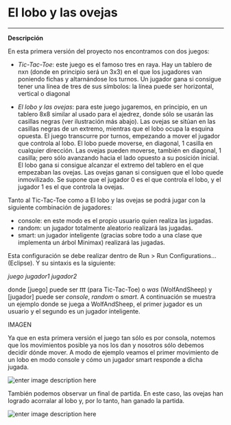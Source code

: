 <!--Creado por Jonathan Carrero -->

**El lobo y las ovejas**
==============
----------

**Descripción**

En esta primera versión del proyecto nos encontramos con dos juegos:

- *Tic-Tac-Toe*: este juego es el famoso tres en raya. Hay un tablero de nxn (donde en principio será un 3x3) en el que los jugadores van poniendo fichas y altarnándose los turnos. Un jugador gana si consigue tener una línea de tres de sus símbolos: la línea puede ser horizontal, vertical o diagonal

- *El lobo y las ovejas*: para este juego jugaremos, en principio, en un tablero 8x8 similar al usado para el ajedrez, donde sólo se usarán las casillas negras (ver ilustración más abajo). Las ovejas se sitúan en las casillas negras de un extremo, mientras que el lobo ocupa la esquina opuesta. El juego transcurre por turnos, empezando a mover el jugador que controla al lobo. El lobo puede moverse, en diagonal, 1 casilla en cualquier dirección. Las ovejas pueden moverse, también en diagonal, 1 casilla; pero sólo avanzando hacia el lado opuesto a su posición inicial. El lobo gana si consigue alcanzar el extremo del tablero en el que empezaban las ovejas. Las ovejas ganan si consiguen que el lobo quede inmovilizado. Se supone que el jugador 0 es el que controla el lobo, y el jugador 1 es el que controla la ovejas.

Tanto al Tic-Tac-Toe como a El lobo y las ovejas se podrá jugar con la siguiente combinación de jugadores:

 - console: en este modo es el propio usuario quien realiza las jugadas.
 - random: un jugador totalmente aleatorio realizará las jugadas.
 - smart: un jugador inteligente (gracias sobre todo a una clase que implementa un árbol Minimax) realizará las jugadas.
 
 Esta configuración se debe realizar dentro de Run > Run Configurations...(Eclipse). Y su sintaxis es la siguiente:
 
 *juego jugador1 jugador2*
 
donde [juego] puede ser *ttt* (para Tic-Tac-Toe) o *was* (WolfAndSheep) y [jugador] puede ser *console*, *random* o *smart*. A continuación se muestra un ejemplo donde se juega a WolfAndSheep, el primer jugador es un usuario y el segundo es un jugador inteligente.

IMAGEN

Ya que en esta primera versión el juego tan sólo es por consola, notemos que los movimientos posible ya nos los dan y nosotros sólo debemos decidir dónde mover. A modo de ejemplo veamos el primer movimiento de un lobo en modo console y cómo un jugador smart responde a dicha jugada.

![enter image description here](https://github.com/Joncarre/Java-language/blob/master/Programaci%C3%B3n%20en%20Java/Juegos%20usando%20MVC/images/4_1.png)

También podemos observar un final de partida. En este caso, las ovejas han logrado acorralar al lobo y, por lo tanto, han ganado la partida.

![enter image description here](https://github.com/Joncarre/Java-language/blob/master/Programaci%C3%B3n%20en%20Java/Juegos%20usando%20MVC/images/4_2.png)


